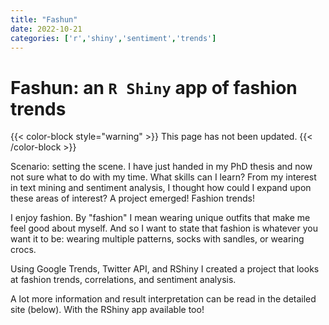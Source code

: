 ```yaml
---
title: "Fashun"
date: 2022-10-21
categories: ['r','shiny','sentiment','trends']
---
```


# Fashun: an `R Shiny` app of fashion trends

{{< color-block style="warning" >}}
This page has not been updated.
{{< /color-block >}}

Scenario: setting the scene. I have just handed in my PhD thesis and now not sure what to do with my time. What skills can I learn? From my interest in text mining and sentiment analysis, I thought how could I expand upon these areas of interest?
A project emerged! Fashion trends!

I enjoy fashion. By "fashion" I mean wearing unique outfits that make me feel good about myself. And so I want to state that fashion is whatever you want it to be: wearing multiple patterns, socks with sandles, or wearing crocs.

Using Google Trends, Twitter API, and RShiny I created a project that looks at fashion trends, correlations, and sentiment analysis.


A lot more information and result interpretation can be read in the detailed site (below).
With the RShiny app available too!